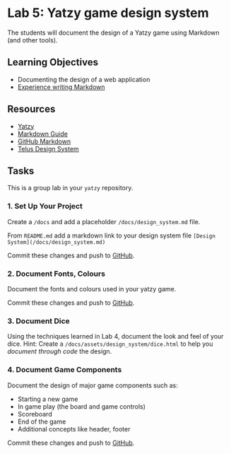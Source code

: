 # Lab 5: Yatzy game design system

The students will document the design of a Yatzy game
using Markdown (and other tools).

## Learning Objectives</h2>

* Documenting the design of a web application
* [Experience writing Markdown](https://www.markdownguide.org)

## Resources

* [Yatzy](https://en.wikipedia.org/wiki/Yatzy)
* [Markdown Guide](https://www.markdownguide.org)
* [GitHub Markdown](https://docs.github.com/en/get-started/writing-on-github/getting-started-with-writing-and-formatting-on-github)
* [Telus Design System](https://tds.telus.com)

## Tasks

This is a group lab in your `yatzy` repository.

### 1. Set Up Your Project

Create a `/docs` and add a placeholder
`/docs/design_system.md` file.

From `README.md` add a markdown link to your design system file
`[Design System](/docs/design_system.md)`

Commit these changes and push to [GitHub](https://github.com/).


### 2. Document Fonts, Colours

Document the fonts and colours used in your yatzy game.

Commit these changes and push to [GitHub](https://github.com/).


### 3. Document Dice

Using the techniques learned in Lab 4, document the look and feel of your dice.  Hint: Create a `/docs/assets/design_system/dice.html` to help you _document through code_ the design.

### 4. Document Game Components

Document the design of major game components such as:

* Starting a new game
* In game play (the board and game controls)
* Scoreboard
* End of the game
* Additional concepts like header, footer

Commit these changes and push to [GitHub](https://github.com/).
